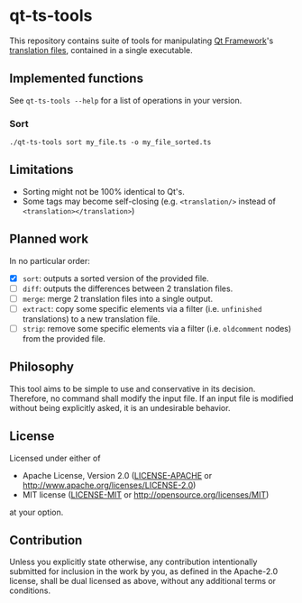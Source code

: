 # qt-ts-tools
This repository contains suite of tools for manipulating [Qt Framework](https://www.qt.io/product)'s [translation files](https://wiki.qt.io/QtInternationalization), contained in a single executable.

## Implemented functions
See `qt-ts-tools --help` for a list of operations in your version.

### Sort
```shell
./qt-ts-tools sort my_file.ts -o my_file_sorted.ts
```
## Limitations
* Sorting might not be 100% identical to Qt's. 
* Some tags may become self-closing (e.g. `<translation/>` instead of `<translation></translation>`)

## Planned work
In no particular order:

- [x] `sort`: outputs a sorted version of the provided file. 
- [ ] `diff`: outputs the differences between 2 translation files.
- [ ] `merge`: merge 2 translation files into a single output.
- [ ] `extract`: copy some specific elements via a filter (i.e. `unfinished` translations) to a new translation file.
- [ ] `strip`: remove some specific elements via a filter (i.e. `oldcomment` nodes) from the provided file.

## Philosophy
This tool aims to be simple to use and conservative in its decision. Therefore, no command shall modify the input file.
If an input file is modified without being explicitly asked, it is an undesirable behavior. 

## License

Licensed under either of

* Apache License, Version 2.0
  ([LICENSE-APACHE](LICENSE-APACHE) or http://www.apache.org/licenses/LICENSE-2.0)
* MIT license
  ([LICENSE-MIT](LICENSE-MIT) or http://opensource.org/licenses/MIT)

at your option.

## Contribution

Unless you explicitly state otherwise, any contribution intentionally submitted
for inclusion in the work by you, as defined in the Apache-2.0 license, shall be
dual licensed as above, without any additional terms or conditions.